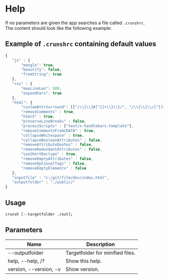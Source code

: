 # Help
If no parameters are given the app searches a file called ```.crunshrc```.  
The content should look like the following example:

## Example of `.crunshrc` containing default values
```js 
{
   "js" : {
       "mangle": true,
       "beautify": false,
       "fromString": true
   },
   "css" : {
       "maxLineLen": 500,
       "expandVars": true
   },
   "html": {
       "customAttrSurround": [["/\\{\\{#[^}]+\\}\\}/", "/\\{\\{\\/[^}]+\\}\\}/"]],
       "removeComments" : true,
       "html5" : true,
       "preserveLineBreaks" : false,
       "processScripts" : ["text/x-handlebars-template"],
       "removeCommentsFromCDATA" : true,
       "collapseWhitespace" : true,
       "collapseBooleanAttributes" : false,
       "removeAttributeQuotes" : false,
       "removeRedundantAttributes" : false,
       "useShortDoctype" : true,
       "removeEmptyAttributes" : false,
       "removeOptionalTags" : false,
       "removeEmptyElements" : false
   },
   "inputfile" : "c:/git/film/dev/index.html",
   "outputfolder" : "./public/"
}
```

## Usage

```sh
crunsh [--targetfolder ./out];
```

## Parameters
|Name|Description|
|----|-----------| 
|--outputfolder|Targetfolder for minified files.|
|help, --help, /? |Show this help.|
|version, --version, -v|Show version.|